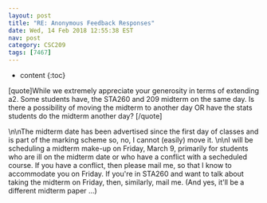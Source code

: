 ```yaml
---
layout: post
title: "RE: Anonymous Feedback Responses"
date: Wed, 14 Feb 2018 12:55:38 EST
nav: post
category: CSC209
tags: [7467]
---
```


* content
{:toc}

[quote]While we extremely appreciate your generosity in terms of extending a2. Some students have, the STA260 and 209 midterm on the same day. Is there a possibility of moving the midterm to another day OR have the stats students do the midterm another day? [/quote]
<!-- more -->
<p>\n\nThe midterm date has been advertised since the first day of classes and is part of the marking scheme so, no, I cannot (easily) move it. \n\nI will be scheduling a midterm make-up on Friday, March 9, primarily for students who are ill on the midterm date or who have a conflict with a secheduled course. If you have a conflict, then please mail me, so that I know to accommodate you on Friday. If you're in STA260 and want to talk about taking the midterm on Friday, then, similarly, mail me. (And yes, it'll be a different midterm paper ...)</p>
